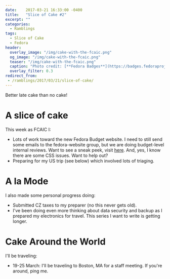 ```yaml
---
date:    2017-03-21 16:33:00 -0400
title:   "Slice of Cake #2"
excerpt: ""
categories:
  - Ramblings
tags:
  - Slice of Cake
  - Fedora
header:
  overlay_image: "/img/cake-with-the-fcaic.png"
  og_image: "/img/cake-with-the-fcaic.png"
  teaser: "/img/cake-with-the-fcaic.png"
  caption: "Photo credit: [**Fedora Badges**](https://badges.fedoraproject.org/badge/its-a-cake-thing)"
  overlay_filter: 0.3
redirect_from:
 - /ramblings/2017/03/21/slice-of-cake/
---
```


Better late cake than no cake!

# A slice of cake

This week as FCAIC I:

- Lots of work toward the new Fedora Budget website.  I need to still send some emails to the fedora-website group, but we are doing budget-level internal reviews.  Want to see a sneak peek, visit [here](http://209.132.179.16:3000/).  And, yes, I know there are some CSS issues.  Want to help out?
- Preparing for my US trip (see below) which involved lots of triaging.

# A la Mode

I also made some personal progress doing:

- Submitted CZ taxes to my preparer (no this never gets old).
- I've been doing even more thinking about data security and backup as I prepared my electronics for travel.  This series I want to write is getting longer.

# Cake Around the World

I'll be traveling:

- 19-25 March: I'll be traveling to Boston, MA for a staff meeting. If you're around, ping me.
